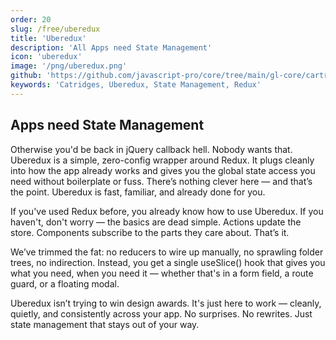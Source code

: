 ```yaml
---
order: 20
slug: /free/uberedux
title: 'Uberedux'
description: 'All Apps need State Management'
icon: 'uberedux'
image: '/png/uberedux.png'
github: 'https://github.com/javascript-pro/core/tree/main/gl-core/cartridges/Uberedux'
keywords: 'Catridges, Uberedux, State Management, Redux'
---
```


## Apps need State Management

Otherwise you'd be back in jQuery callback hell. Nobody wants that. Uberedux is a simple, zero-config wrapper around Redux. It plugs cleanly into how the app already works and gives you the global state access you need without boilerplate or fuss. There’s nothing clever here — and that’s the point. Uberedux is fast, familiar, and already done for you.

If you've used Redux before, you already know how to use Uberedux. If you haven't, don't worry — the basics are dead simple. Actions update the store. Components subscribe to the parts they care about. That’s it.

We’ve trimmed the fat: no reducers to wire up manually, no sprawling folder trees, no indirection. Instead, you get a single useSlice() hook that gives you what you need, when you need it — whether that's in a form field, a route guard, or a floating modal.

Uberedux isn’t trying to win design awards. It's just here to work — cleanly, quietly, and consistently across your app. No surprises. No rewrites. Just state management that stays out of your way.
